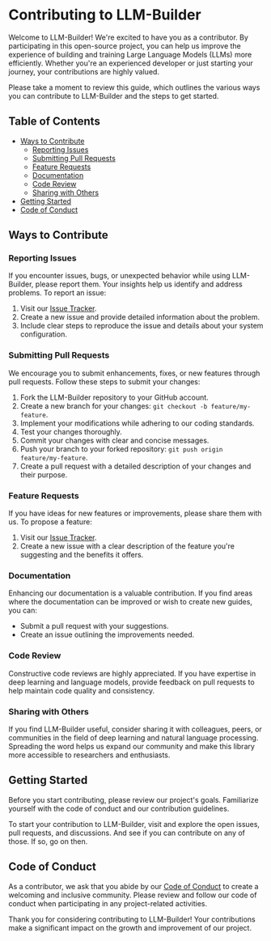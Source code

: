 # Contributing to LLM-Builder

Welcome to LLM-Builder! We're excited to have you as a contributor. By participating in this open-source project, you can help us improve the experience of building and training Large Language Models (LLMs) more efficiently. Whether you're an experienced developer or just starting your journey, your contributions are highly valued.

Please take a moment to review this guide, which outlines the various ways you can contribute to LLM-Builder and the steps to get started.

## Table of Contents

- [Ways to Contribute](#ways-to-contribute)
  - [Reporting Issues](#reporting-issues)
  - [Submitting Pull Requests](#submitting-pull-requests)
  - [Feature Requests](#feature-requests)
  - [Documentation](#documentation)
  - [Code Review](#code-review)
  - [Sharing with Others](#sharing-with-others)
- [Getting Started](#getting-started)
- [Code of Conduct](#code-of-conduct)

## Ways to Contribute

### Reporting Issues

If you encounter issues, bugs, or unexpected behavior while using LLM-Builder, please report them. Your insights help us identify and address problems. To report an issue:

1. Visit our [Issue Tracker](https://github.com/TheFaheem/llm-builder/issues).
2. Create a new issue and provide detailed information about the problem.
3. Include clear steps to reproduce the issue and details about your system configuration.

### Submitting Pull Requests

We encourage you to submit enhancements, fixes, or new features through pull requests. Follow these steps to submit your changes:

1. Fork the LLM-Builder repository to your GitHub account.
2. Create a new branch for your changes: `git checkout -b feature/my-feature`.
3. Implement your modifications while adhering to our coding standards.
4. Test your changes thoroughly.
5. Commit your changes with clear and concise messages.
6. Push your branch to your forked repository: `git push origin feature/my-feature`.
7. Create a pull request with a detailed description of your changes and their purpose.

### Feature Requests

If you have ideas for new features or improvements, please share them with us. To propose a feature:

1. Visit our [Issue Tracker](https://github.com/TheFaheem/llm-builder/issues).
2. Create a new issue with a clear description of the feature you're suggesting and the benefits it offers.

### Documentation

Enhancing our documentation is a valuable contribution. If you find areas where the documentation can be improved or wish to create new guides, you can:

- Submit a pull request with your suggestions.
- Create an issue outlining the improvements needed.

### Code Review

Constructive code reviews are highly appreciated. If you have expertise in deep learning and language models, provide feedback on pull requests to help maintain code quality and consistency.

### Sharing with Others

If you find LLM-Builder useful, consider sharing it with colleagues, peers, or communities in the field of deep learning and natural language processing. Spreading the word helps us expand our community and make this library more accessible to researchers and enthusiasts.

## Getting Started

Before you start contributing, please review our project's goals. Familiarize yourself with the code of conduct and our contribution guidelines.

To start your contribution to LLM-Builder, visit and explore the open issues, pull requests, and discussions. And see if you can contribute on any of those. If so, go on then.

## Code of Conduct

As a contributor, we ask that you abide by our [Code of Conduct](https://github.com/TheFaheem/llm-builder/blob/main/CODE_OF_CONDUCT.md) to create a welcoming and inclusive community. Please review and follow our code of conduct when participating in any project-related activities.

Thank you for considering contributing to LLM-Builder! Your contributions make a significant impact on the growth and improvement of our project.
